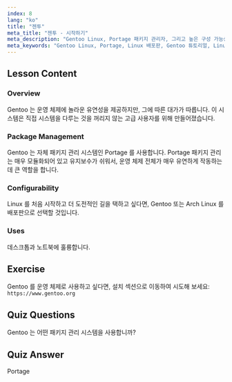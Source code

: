 ```yaml
---
index: 8
lang: "ko"
title: "젠투"
meta_title: "젠투 - 시작하기"
meta_description: "Gentoo Linux, Portage 패키지 관리자, 그리고 높은 구성 가능성에 대해 알아보세요. 이 유연한 배포판이 당신의 고급 Linux 여정에 적합한지 알아보세요."
meta_keywords: "Gentoo Linux, Portage, Linux 배포판, Gentoo 튜토리얼, Linux 초보자, Linux 가이드, Gentoo 구성 가능성"
---
```


## Lesson Content

### Overview

Gentoo 는 운영 체제에 놀라운 유연성을 제공하지만, 그에 따른 대가가 따릅니다. 이 시스템은 직접 시스템을 다루는 것을 꺼리지 않는 고급 사용자를 위해 만들어졌습니다.

### Package Management

Gentoo 는 자체 패키지 관리 시스템인 Portage 를 사용합니다. Portage 패키지 관리는 매우 모듈화되어 있고 유지보수가 쉬워서, 운영 체제 전체가 매우 유연하게 작동하는 데 큰 역할을 합니다.

### Configurability

Linux 를 처음 시작하고 더 도전적인 길을 택하고 싶다면, Gentoo 또는 Arch Linux 를 배포판으로 선택할 것입니다.

### Uses

데스크톱과 노트북에 훌륭합니다.

## Exercise

Gentoo 를 운영 체제로 사용하고 싶다면, 설치 섹션으로 이동하여 시도해 보세요: `https://www.gentoo.org`

## Quiz Questions

Gentoo 는 어떤 패키지 관리 시스템을 사용합니까?

## Quiz Answer

Portage
